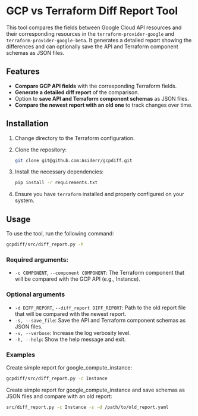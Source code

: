 # GCP vs Terraform Diff Report Tool

This tool compares the fields between Google Cloud API resources and their
corresponding resources in the `terraform-provider-google`
and `terraform-provider-google-beta`. It generates a detailed report showing
the differences and can optionally save the API and Terraform component schemas
as JSON files.

## Features

- **Compare GCP API fields** with the corresponding Terraform fields.
- **Generate a detailed diff report** of the comparison.
- Option to **save API and Terraform component schemas** as JSON files.
- **Compare the newest report with an old one** to track changes over time.

## Installation

1. Change directory to the Terraform configuration.

2. Clone the repository:
    ```bash
    git clone git@github.com:Asiderr/gcpdiff.git
    ```

3. Install the necessary dependencies:
    ```bash
    pip install -r requirements.txt
    ```

4. Ensure you have `terraform` installed and properly configured on your system.

## Usage

To use the tool, run the following command:

```bash
gcpdiff/src/diff_report.py -h
```

### Required arguments:

* `-c COMPONENT`, `--component COMPONENT`: The Terraform component that will be
                                          compared with the GCP API (e.g., Instance).

### Optional arguments

* `-d DIFF_REPORT`, `--diff_report DIFF_REPORT`: Path to the old report file that
                                                 will be compared with the newest
                                                 report.
* `-s, --save_file`: Save the API and Terraform component schemas as JSON files.
* `-v, --verbose`: Increase the log verbosity level.
* `-h, --help`: Show the help message and exit.

### Examples

Create simple report for google_compute_instance:

```bash
gcpdiff/src/diff_report.py -c Instance
```

Create simple report for google_compute_instance and save schemas as JSON files
and compare with an old report:

```bash
src/diff_report.py -c Instance -s -d /path/to/old_report.yaml
```
